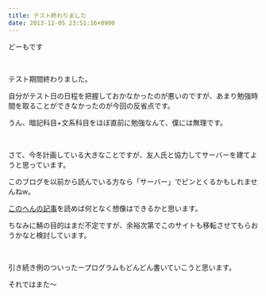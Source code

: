 ```yaml
---
title: テスト終わりました
date: 2013-12-05 23:51:16+0900
---
```

どーもです

&nbsp;

テスト期間終わりました。

自分がテスト日の日程を把握しておかなかったのが悪いのですが、あまり勉強時間を取ることができなかったのが今回の反省点です。

うん、暗記科目+文系科目をほぼ直前に勉強なんて、僕には無理です。

&nbsp;

さて、今冬計画している大きなことですが、友人氏と協力してサーバーを建てようと思っています。

このブログを以前から読んでいる方なら「サーバー」でピンとくるかもしれませんねw。

<a href="http://tosainu.wktk.so/view/233">このへんの記事</a>を読めば何となく想像はできるかと思います。

ちなみに鯖の目的はまだ不定ですが、余裕次第でこのサイトも移転させてもらおうかなと検討しています。

&nbsp;

引き続き例のついったープログラムもどんどん書いていこうと思います。

それではまた～
